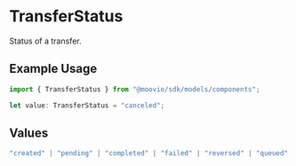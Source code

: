 # TransferStatus

Status of a transfer.

## Example Usage

```typescript
import { TransferStatus } from "@moovio/sdk/models/components";

let value: TransferStatus = "canceled";
```

## Values

```typescript
"created" | "pending" | "completed" | "failed" | "reversed" | "queued" | "canceled"
```